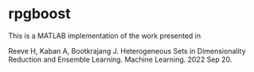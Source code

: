 # rpgboost
This is a MATLAB implementation of the work presented in 

Reeve H, Kaban A, Bootkrajang J. Heterogeneous Sets in Dimensionality Reduction and Ensemble Learning. Machine Learning. 2022 Sep 20.

